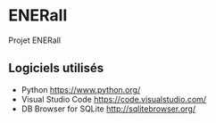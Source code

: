 # ENERall
Projet ENERall

## Logiciels utilisés
* Python                        https://www.python.org/
* Visual Studio Code            https://code.visualstudio.com/
* DB Browser for SQLite         http://sqlitebrowser.org/
